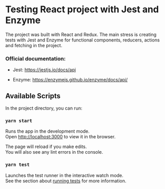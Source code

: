 # Testing React project with Jest and Enzyme

The project was built with React and Redux. The main stress is creating tests with Jest and Enzyme for functional components, reducers, actions and fetching in the project.

### Official documentation:

- Jest: https://jestjs.io/docs/api

- Enzyme: https://enzymejs.github.io/enzyme/docs/api/

## Available Scripts

In the project directory, you can run:

### `yarn start`

Runs the app in the development mode.\
Open [http://localhost:3000](http://localhost:3000) to view it in the browser.

The page will reload if you make edits.\
You will also see any lint errors in the console.

### `yarn test`

Launches the test runner in the interactive watch mode.\
See the section about [running tests](https://facebook.github.io/create-react-app/docs/running-tests) for more information.
